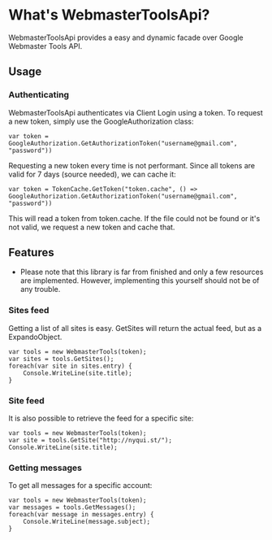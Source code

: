 # What's WebmasterToolsApi?

WebmasterToolsApi provides a easy and dynamic facade over Google Webmaster Tools API.

## Usage

### Authenticating
WebmasterToolsApi authenticates via Client Login using a token. To request a new token, simply use the GoogleAuthorization class:

    var token = GoogleAuthorization.GetAuthorizationToken("username@gmail.com", "password"))
    
Requesting a new token every time is not performant. Since all tokens are valid for 7 days (source needed), we can cache it:

    var token = TokenCache.GetToken("token.cache", () => GoogleAuthorization.GetAuthorizationToken("username@gmail.com", "password"))
    
This will read a token from token.cache. If the file could not be found or it's not valid, we request a new token and cache that.

## Features
* Please note that this library is far from finished and only a few resources are implemented. However, implementing this yourself should not be of any trouble.

### Sites feed
Getting a list of all sites is easy. GetSites will return the actual feed, but as a ExpandoObject.

    var tools = new WebmasterTools(token);
    var sites = tools.GetSites();
    foreach(var site in sites.entry) {
        Console.WriteLine(site.title);
    }    
    
### Site feed
It is also possible to retrieve the feed for a specific site:

    var tools = new WebmasterTools(token);
    var site = tools.GetSite("http://nyqui.st/");
    Console.WriteLine(site.title);
    
### Getting messages
To get all messages for a specific account:

    var tools = new WebmasterTools(token);
    var messages = tools.GetMessages();
    foreach(var message in messages.entry) {
        Console.WriteLine(message.subject);
    }